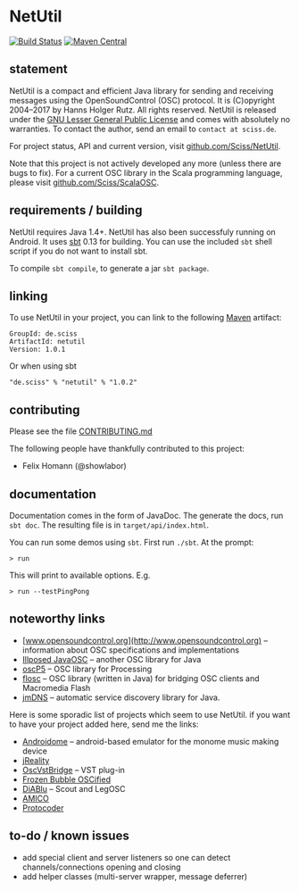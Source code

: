 # NetUtil

[![Build Status](https://travis-ci.org/Sciss/NetUtil.svg?branch=master)](https://travis-ci.org/Sciss/NetUtil)
[![Maven Central](https://maven-badges.herokuapp.com/maven-central/de.sciss/netutil/badge.svg)](https://maven-badges.herokuapp.com/maven-central/de.sciss/netutil)

## statement

NetUtil is a compact and efficient Java library for sending and receiving messages using the OpenSoundControl (OSC) protocol. It is (C)opyright 2004&ndash;2017 by Hanns Holger Rutz. All rights reserved. NetUtil is released under the [GNU Lesser General Public License](https://raw.github.com/Sciss/NetUtil/master/LICENSE) and comes with absolutely no warranties. To contact the author, send an email to `contact at sciss.de`.

For project status, API and current version, visit [github.com/Sciss/NetUtil](https://github.com/Sciss/NetUtil).

Note that this project is not actively developed any more (unless there are bugs to fix). For a current OSC library in the Scala programming language, please visit [github.com/Sciss/ScalaOSC](https://github.com/Sciss/ScalaOSC).

## requirements / building

NetUtil requires Java 1.4+. NetUtil has also been successfuly running on Android. It uses [sbt](http://sbt.github.com/) 0.13 for building. You can use the included `sbt` shell script if you do not want to install sbt.

To compile `sbt compile`, to generate a jar `sbt package`.

## linking

To use NetUtil in your project, you can link to the following [Maven](http://search.maven.org) artifact:

    GroupId: de.sciss
    ArtifactId: netutil
    Version: 1.0.1

Or when using sbt

    "de.sciss" % "netutil" % "1.0.2"

## contributing

Please see the file [CONTRIBUTING.md](CONTRIBUTING.md)

The following people have thankfully contributed to this project:

 - Felix Homann (@showlabor)

## documentation

Documentation comes in the form of JavaDoc. The generate the docs, run `sbt doc`. The resulting file is in `target/api/index.html`.

You can run some demos using `sbt`. First run `./sbt`. At the prompt:

    > run

This will print to available options. E.g.

    > run --testPingPong

## noteworthy links

- [www.opensoundcontrol.org](http://www.opensoundcontrol.org) &ndash; information about OSC specifications and implementations
- [Illposed JavaOSC](http://www.illposed.com/software/javaosc.html) &ndash; another OSC library for Java
- [oscP5](http://www.sojamo.de/iv/index.php?n=11) &ndash; OSC library for Processing
- [flosc](http://www.benchun.net/flosc/) &ndash; OSC library (written in Java) for bridging OSC clients and Macromedia Flash
- [jmDNS](http://jmdns.sourceforge.net/) &ndash; automatic service discovery library for Java.

Here is some sporadic list of projects which seem to use NetUtil. if you want to have your project added here, send me the links:

- [Androidome](http://code.google.com/p/androidome/) &ndash; android-based emulator for the monome music making device
- [jReality](http://www3.math.tu-berlin.de/jreality/)
- [OscVstBridge](http://www.savedbytechnology.com/main4/oscvstbridge.htm) &ndash; VST plug-in
- [Frozen Bubble OSCified](http://blog.cappel-nord.de/2008/07/frozen-bubble/)
- [DiABlu](http://diablu.jorgecardoso.eu/) &ndash; Scout and LegOSC
- [AMICO](http://amico.sourceforge.net/)
- [Protocoder](http://www.protocoder.org/)

## to-do / known issues

- add special client and server listeners so one can detect channels/connections opening and closing
- add helper classes (multi-server wrapper, message deferrer)

